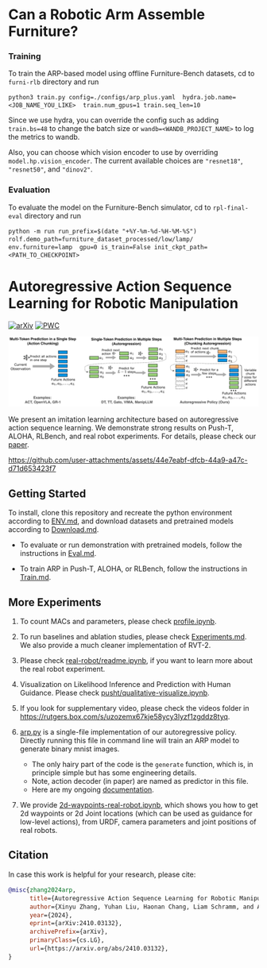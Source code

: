 # Can a Robotic Arm Assemble Furniture?
### Training
To train the ARP-based model using offline Furniture-Bench datasets, cd to `furni-rlb` directory and run
```
python3 train.py config=./configs/arp_plus.yaml  hydra.job.name=<JOB_NAME_YOU_LIKE>  train.num_gpus=1 train.seq_len=10
```
Since we use hydra, you can override the config such as adding `train.bs=48` to change the batch size or `wandb=<WANDB_PROJECT_NAME>` to log the metrics to wandb.

Also, you can choose which vision encoder to use by overriding `model.hp.vision_encoder`. The current available choices are `"resnet18"`, `"resnet50"`, and `"dinov2"`. 

### Evaluation
To evaluate the model on the Furniture-Bench simulator, cd to `rpl-final-eval` directory and run
```
python -m run run_prefix=$(date "+%Y-%m-%d-%H-%M-%S") rolf.demo_path=furniture_dataset_processed/low/lamp/ env.furniture=lamp  gpu=0 is_train=False init_ckpt_path=<PATH_TO_CHECKPOINT>
```


# Autoregressive Action Sequence Learning for Robotic Manipulation

[![arXiv](https://img.shields.io/badge/arXiv-2410.03132-b31b1b.svg)](https://arxiv.org/abs/2410.03132)  [![PWC](https://img.shields.io/endpoint.svg?url=https://paperswithcode.com/badge/autoregressive-action-sequence-learning-for/robot-manipulation-on-rlbench)](https://paperswithcode.com/sota/robot-manipulation-on-rlbench?autoregressive-action-sequence-learning-for)

![](assets/keydiff.jpg)
<!-- ![](assets/main-fig.jpg) -->



We present an imitation learning architecture based on autoregressive action sequence learning. We demonstrate strong results on Push-T, ALOHA, RLBench, and real robot experiments. For details, please check our [paper](https://arxiv.org/abs/2410.03132). 




https://github.com/user-attachments/assets/44e7eabf-dfcb-44a9-a47c-d71d653423f7




## Getting Started

To install, clone this repository and recreate the python environment according to [ENV.md](ENV.md), and download datasets and pretrained models according to [Download.md](Download.md).


- To evaluate or run demonstration with pretrained models, follow the instructions in [Eval.md](Eval.md).

- To train ARP in Push-T, ALOHA, or RLBench, follow the instructions in [Train.md](Train.md).


## More Experiments

1. To count MACs and parameters, please check [profile.ipynb](profile.ipynb). 

1. To run baselines and ablation studies, please check [Experiments.md](Experiments.md). We also provide a much cleaner implementation of RVT-2. 

2. Please check [real-robot/readme.ipynb](real-robot/readme.ipynb), if you want to learn more about the real robot experiment.

3. Visualization on Likelihood Inference and Prediction with Human Guidance. Please check [pusht/qualitative-visualize.ipynb](pusht/qualitative-visualize.ipynb). 

4. If you look for supplementary video, please check the videos folder in https://rutgers.box.com/s/uzozemx67kje58ycy3lyzf1zgddz8tyq.

5. [arp.py](arp.py) is a single-file implementation of our autoregressive policy. Directly running this file in command line will train an ARP model to generate binary mnist images. 
    - The only hairy part of the code is the `generate` function, which is, in principle simple but has some engineering details.
    - Note, action decoder (in paper) are named as predictor in this file.
    - Here are my ongoing [documentation](https://github.com/mlzxy/arp/issues/9). 

6. We provide [2d-waypoints-real-robot.ipynb](https://github.com/mlzxy/arp/blob/main/real-robot/2d-waypoints-real-robot.ipynb), which shows you how to get 2d waypoints or 2d Joint locations (which can be used as guidance for low-level actions), from URDF, camera parameters and joint positions of real robots. 



## Citation

In case this work is helpful for your research, please cite: 

```bibtex
@misc{zhang2024arp,
      title={Autoregressive Action Sequence Learning for Robotic Manipulation}, 
      author={Xinyu Zhang, Yuhan Liu, Haonan Chang, Liam Schramm, and Abdeslam Boularias},
      year={2024},
      eprint={arXiv:2410.03132},
      archivePrefix={arXiv},
      primaryClass={cs.LG},
      url={https://arxiv.org/abs/2410.03132}, 
}
```
